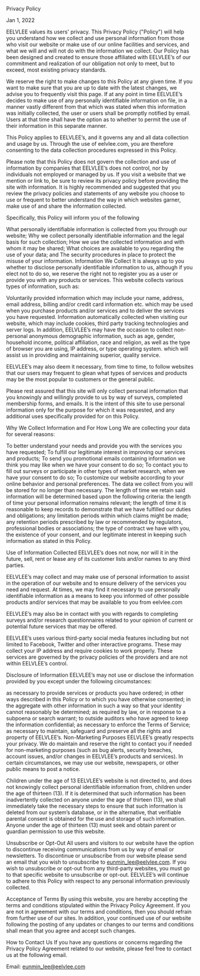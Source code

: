 Privacy Policy

Jan 1, 2022

EELVLEE values its users' privacy. This Privacy Policy ("Policy") will help you understand how we collect and use personal information from those who visit our website or make use of our online facilities and services, and what we will and will not do with the information we collect. Our Policy has been designed and created to ensure those affiliated with EELVLEE’s of our commitment and realization of our obligation not only to meet, but to exceed, most existing privacy standards. 

We reserve the right to make changes to this Policy at any given time. If you want to make sure that you are up to date with the latest changes, we advise you to frequently visit this page. If at any point in time EELVLEE’s decides to make use of any personally identifiable information on file, in a manner vastly different from that which was stated when this information was initially collected, the user or users shall be promptly notified by email. Users at that time shall have the option as to whether to permit the use of their information in this separate manner. 

This Policy applies to EELVLEE’s, and it governs any and all data collection and usage by us. Through the use of eelvlee.com, you are therefore consenting to the data collection procedures expressed in this Policy. 

Please note that this Policy does not govern the collection and use of information by companies that EELVLEE’s does not control, nor by individuals not employed or managed by us. If you visit a website that we mention or link to, be sure to review its privacy policy before providing the site with information. It is highly recommended and suggested that you review the privacy policies and statements of any website you choose to use or frequent to better understand the way in which websites garner, make use of and share the information collected. 

Specifically, this Policy will inform you of the following 

What personally identifiable information is collected from you through our website; 
Why we collect personally identifiable information and the legal basis for such collection; 
How we use the collected information and with whom it may be shared; 
What choices are available to you regarding the use of your data; and 
The security procedures in place to protect the misuse of your information. 
Information We Collect 
It is always up to you whether to disclose personally identifiable information to us, although if you elect not to do so, we reserve the right not to register you as a user or provide you with any products or services. This website collects various types of information, such as: 

Voluntarily provided information which may include your name, address, email address, billing and/or credit card information etc. which may be used when you purchase products and/or services and to deliver the services you have requested. 
Information automatically collected when visiting our website, which may include cookies, third party tracking technologies and server logs. 
In addition, EELVLEE’s may have the occasion to collect non-personal anonymous demographic information, such as age, gender, household income, political affiliation, race and religion, as well as the type of browser you are using, IP address, or type operating system. which will assist us in providing and maintaining superior, quality service. 

EELVLEE’s may also deem it necessary, from time to time, to follow websites that our users may frequent to glean what types of services and products may be the most popular to customers or the general public. 

Please rest assured that this site will only collect personal information that you knowingly and willingly provide to us by way of surveys, completed membership forms, and emails. It is the intent of this site to use personal information only for the purpose for which it was requested, and any additional uses specifically provided for on this Policy. 

Why We Collect Information and For How Long 
We are collecting your data for several reasons:

To better understand your needs and provide you with the services you have requested;
To fulfill our legitimate interest in improving our services and products;
To send you promotional emails containing information we think you may like when we have your consent to do so;
To contact you to fill out surveys or participate in other types of market research, when we have your consent to do so;
To customize our website according to your online behavior and personal preferences. 
The data we collect from you will be stored for no longer than necessary. The length of time we retain said information will be determined based upon the following criteria: the length of time your personal information remains relevant; the length of time it is reasonable to keep records to demonstrate that we have fulfilled our duties and obligations; any limitation periods within which claims might be made; any retention periods prescribed by law or recommended by regulators, professional bodies or associations; the type of contract we have with you, the existence of your consent, and our legitimate interest in keeping such information as stated in this Policy.

Use of Information Collected 
EELVLEE’s does not now, nor will it in the future, sell, rent or lease any of its customer lists and/or names to any third parties. 

EELVLEE’s may collect and may make use of personal information to assist in the operation of our website and to ensure delivery of the services you need and request. At times, we may find it necessary to use personally identifiable information as a means to keep you informed of other possible products and/or services that may be available to you from eelvlee.com 

EELVLEE’s may also be in contact with you with regards to completing surveys and/or research questionnaires related to your opinion of current or potential future services that may be offered. 

EELVLEE’s uses various third-party social media features including but not limited to Facebook, Twitter and other interactive programs. These may collect your IP address and require cookies to work properly. These services are governed by the privacy policies of the providers and are not within EELVLEE’s control. 

Disclosure of Information 
EELVLEE’s may not use or disclose the information provided by you except under the following circumstances:

as necessary to provide services or products you have ordered; 
in other ways described in this Policy or to which you have otherwise consented; 
in the aggregate with other information in such a way so that your identity cannot reasonably be determined; 
as required by law, or in response to a subpoena or search warrant; 
to outside auditors who have agreed to keep the information confidential; 
as necessary to enforce the Terms of Service; 
as necessary to maintain, safeguard and preserve all the rights and property of EELVLEE’s. 
Non-Marketing Purposes 
EELVLEE’s greatly respects your privacy. We do maintain and reserve the right to contact you if needed for non-marketing purposes (such as bug alerts, security breaches, account issues, and/or changes in EELVLEE’s products and services). In certain circumstances, we may use our website, newspapers, or other public means to post a notice. 

Children under the age of 13 
EELVLEE’s website is not directed to, and does not knowingly collect personal identifiable information from, children under the age of thirteen (13). If it is determined that such information has been inadvertently collected on anyone under the age of thirteen (13), we shall immediately take the necessary steps to ensure that such information is deleted from our system’s database, or in the alternative, that verifiable parental consent is obtained for the use and storage of such information. Anyone under the age of thirteen (13) must seek and obtain parent or guardian permission to use this website.

Unsubscribe or Opt-Out 
All users and visitors to our website have the option to discontinue receiving communications from us by way of email or newsletters. To discontinue or unsubscribe from our website please send an email that you wish to unsubscribe to eunmin_lee@eelvlee.com. If you wish to unsubscribe or opt-out from any third-party websites, you must go to that specific website to unsubscribe or opt-out. EELVLEE’s will continue to adhere to this Policy with respect to any personal information previously collected. 

Acceptance of Terms 
By using this website, you are hereby accepting the terms and conditions stipulated within the Privacy Policy Agreement. If you are not in agreement with our terms and conditions, then you should refrain from further use of our sites. In addition, your continued use of our website following the posting of any updates or changes to our terms and conditions shall mean that you agree and accept such changes. 

How to Contact Us 
If you have any questions or concerns regarding the Privacy Policy Agreement related to our website, please feel free to contact us at the following email.

Email: eunmin_lee@eelvlee.com